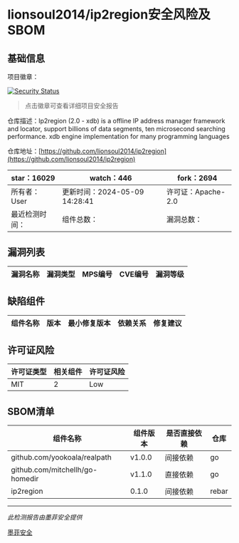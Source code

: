 # lionsoul2014/ip2region安全风险及SBOM

## 基础信息

项目徽章：

[![Security Status](https://www.murphysec.com/platform3/v31/badge/1788637203152293888.svg)](https://www.murphysec.com/console/report/1767978513490370560/1788637203152293888)

> 点击徽章可查看详细项目安全报告

仓库描述：Ip2region (2.0 - xdb) is a offline IP address manager framework and locator, support billions of data segments, ten microsecond searching performance. xdb engine implementation for many programming languages

仓库地址：[https://github.com/lionsoul2014/ip2region](https://github.com/lionsoul2014/ip2region)

| star：16029 | watch：446 | fork：2694 |
| ----------- | -------------- | ------------ |
| 所有者：User | 更新时间：2024-05-09 14:28:41 | 许可证：Apache-2.0 |
| 最近检测时间： | 组件总数： | 漏洞总数： |




## 漏洞列表

| 漏洞名称 | 漏洞类型 | MPS编号 | CVE编号 | 漏洞等级 |
| ------- | ------ | ------- | ------ | ----- |





## 缺陷组件

| 组件名称 | 版本 | 最小修复版本 | 依赖关系 | 修复建议 |
| -------- | ---- | ------------ | -------- | -------- |





## 许可证风险

| 许可证类型 | 相关组件 | 许可证风险 |
| ---------- | -------- | ---------- |
|MIT|2|Low|




## SBOM清单

| 组件名称 | 组件版本 | 是否直接依赖 | 仓库 |
| -------- | -------- | ------------ | ---- |
|github.com/yookoala/realpath|v1.0.0|间接依赖|go|
|github.com/mitchellh/go-homedir|v1.1.0|直接依赖|go|
|ip2region|0.1.0|间接依赖|rebar|


------

*此检测报告由墨菲安全提供*

[墨菲安全](www.murphysec.com)